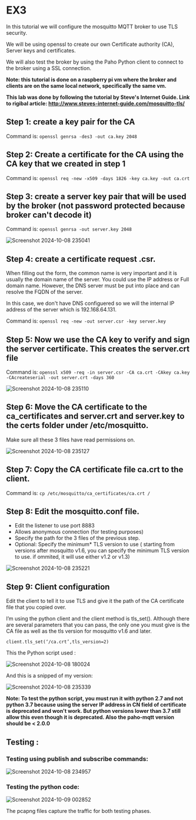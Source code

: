 # EX3

In this tutorial we will configure the mosquitto MQTT broker to use TLS security.

We will be using openssl to create our own Certificate authority (CA), Server keys and certificates.

We will also test the broker by using the Paho Python client to connect to the broker using a SSL connection.

**Note: this tutorial is done on a raspberry pi vm where the broker and clients are on the same local network, specifically the same vm.**

**This lab was done by following the tutorial by Steve's Internet Guide. Link to rigibal article: http://www.steves-internet-guide.com/mosquitto-tls/**

## Step 1: create a key pair for the CA 

Command is:   `openssl genrsa -des3 -out ca.key 2048`

## Step 2: Create a certificate for the CA using the CA key that we created in step 1

Command is:  `openssl req -new -x509 -days 1826 -key ca.key -out ca.crt`

## Step 3: create a server key pair that will be used by the broker (not password protected because broker can't decode it)

Command is: `openssl genrsa -out server.key 2048`

![Screenshot 2024-10-08 235041](https://github.com/user-attachments/assets/bed547c2-f6b9-47a3-98d8-a911030fb60d)

## Step 4: create a certificate request .csr. 

When filling out the form, the common name is very important and it is usually the domain name of the server. You could use the IP address or Full domain name. However, the DNS server must be put into place and can resolve the FQDN of the server. 

In this case, we don't have DNS configuered so we will the internal IP address of the server which is 192.168.64.131.

Command is: `openssl req -new -out server.csr -key server.key`

## Step 5:  Now we use the CA key to verify and sign the server certificate. This creates the server.crt file

Command is: `openssl x509 -req -in server.csr -CA ca.crt -CAkey ca.key -CAcreateserial -out server.crt -days 360`

![Screenshot 2024-10-08 235110](https://github.com/user-attachments/assets/ad670698-a034-4fc7-b9ba-408af433a792)

## Step 6: Move the CA certificate to the ca_certificates and server.crt and server.key to the certs folder under /etc/mosquitto.

Make sure all these 3 files have read permissions on. 

![Screenshot 2024-10-08 235127](https://github.com/user-attachments/assets/2d730e22-7822-428f-95cb-1f3e152b35c5)

## Step 7: Copy the CA certificate file  ca.crt to the client.

Command is: `cp /etc/mosquitto/ca_certificates/ca.crt /`

## Step 8: Edit the mosquitto.conf file.

- Edit the listener to use port 8883
- Allows anonymous connection (for testing purposes)
- Specify the path for the 3 files of the previous step.
- Optional: Specify the minimum* TLS version to use ( starting from versions after mosquitto v1.6, you can specify the minimum TLS version to use. if ommited, it will use either v1.2 or v1.3)


![Screenshot 2024-10-08 235221](https://github.com/user-attachments/assets/ef5ab459-b7de-4661-8d71-6b36c86e942a)

## Step 9: Client configuration 

Edit the client to tell it to use TLS and give it the path of the CA certificate file that you copied over.

I’m using the python client and the client method is tls_set(). Although there are several parameters that you can pass, the only one you must give is the CA file as well as the tls version for mosquitto v1.6 and later.

`client.tls_set(‘/ca.crt’,tls_version=2)`

This the Python script used : 
 
![Screenshot 2024-10-08 180024](https://github.com/user-attachments/assets/77c685f3-a011-4ee9-b908-0937d650d035)

And this is a snipped of my version:

![Screenshot 2024-10-08 235339](https://github.com/user-attachments/assets/6e198b41-d8c3-446a-958f-fe003dc1c8d5)

**Note: To test the python script, you must run it with python 2.7 and not python 3.7 because using the server IP address in CN field of certificate is deprecated and won't work. But python versions lower than 3.7 still allow this even though it is deprecated. Also the paho-mqtt version should be < 2.0.0**

## Testing :

### Testing using publish and subscribe commands: 

![Screenshot 2024-10-08 234957](https://github.com/user-attachments/assets/d008fa63-6a61-4933-9f7e-e63a4c3e8e07)

### Testing the python code:

![Screenshot 2024-10-09 002852](https://github.com/user-attachments/assets/89b112e1-c425-420f-a37e-0834b916a8fa)


The pcapng files capture the traffic for both testing phases.
